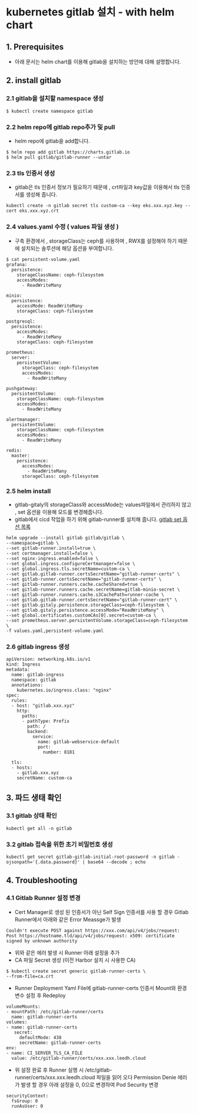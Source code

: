 # kubernetes gitlab 설치 - with helm chart
## 1. Prerequisites
- 아래 문서는 helm chart를 이용해 gitlab을 설치하는 방안에 대해 설명합니다.
## 2. install gitlab 
### 2.1 gitlab을 설치할  namespace 생성
```
$ kubectl create namespace gitlab
```

### 2.2 helm repo에 gitlab repo추가 및 pull
- helm repo에 gitlab을 add합니다.
```
$ helm repo add gitlab https://charts.gitlab.io
$ helm pull gitlab/gitlab-runner --untar
```

### 2.3 tls 인증서 생성
- gitlab은 tls 인증서 정보가 필요하기 때문에 , crt파일과 key값을 이용해서 tls 인증서를 생성해 줍니다.
```
kubectl create -n gitlab secret tls custom-ca --key eks.xxx.xyz.key --cert eks.xxx.xyz.crt
```

### 2.4 values.yaml 수정 ( values 파일 생성 )
- 구축 환경에서 , storageClass는 ceph를 사용하며 , RWX를 설정해야 하기 때문에 설치되는 솔루션에 해당 옵션을 부여합니다.
```
$ cat persistent-volume.yaml
grafana:
  persistence:
    storageClassName: ceph-filesystem
    accessModes:
      - ReadWriteMany

minio:
  persistence:
    accessMode: ReadWriteMany
    storageClass: ceph-filesystem

postgresql:
  persistence:
    accessModes:
      - ReadWriteMany
    storageClass: ceph-filesystem

prometheus:
  server:
    persistentVolume:
      storageClass: ceph-filesystem
      accessModes:
        - ReadWriteMany

pushgateway:
  persistentVolume:
    storageClassName: ceph-filesystem
    accessModes:
      - ReadWriteMany

alertmanager:
  persistentVolume:
    storageClassName: ceph-filesystem
    accessModes:
      - ReadWriteMany

redis:
  master:
    persistence:
      accessModes:
        - ReadWriteMany
      storageClass: ceph-filesystem
```

### 2.5 helm install
- gitlab-gitaly의 storageClass와 accessMode는 values파일에서 관리하지 않고 , set 옵션을 이용해 모드를 변경해줍니다.
- gitlab에서 cicd 작업을 하기 위해 gitlab-runner를 설치해 줍니다.
[gitlab set 옵션 목록](https://docs.gitlab.com/charts/installation/command-line-options.html#rbac-settings)
```
helm upgrade --install gitlab gitlab/gitlab \
--namespace=gitlab \
--set gitlab-runner.install=true \
--set certmanager.install=false \
--set nginx-ingress.enabled=false \
--set global.ingress.configureCertmanager=false \
--set global.ingress.tls.secretName=custom-ca \
--set gitlab.gitlab-runner.certsSecretName="gitlab-runner-certs" \
--set gitlab-runner.certsSecretName="gitlab-runner-certs" \
--set gitlab-runner.runners.cache.cacheShared=true \
--set gitlab-runner.runners.cache.secretName=gitlab-minio-secret \
--set gitlab-runner.runners.cache.s3CachePath=runner-cache \
--set gitlab.gitlab-runner.certsSecretName="gitlab-runner-cert" \
--set gitlab.gitaly.persistence.storageClass=ceph-filesystem \
--set gitlab.gitaly.persistence.accessMode="ReadWriteMany" \
--set global.certificates.customCAs[0].secret=custom-ca \
--set prometheus.server.persistentVolume.storageClass=ceph-filesystem \
-f values.yaml,persistent-volume.yaml
```
### 2.6 gitlab ingress 생성
```
apiVersion: networking.k8s.io/v1
kind: Ingress
metadata:
  name: gitlab-ingress
  namespace: gitlab
  annotations:
    kubernetes.io/ingress.class: "nginx"
spec:
  rules:
  - host: "gitlab.xxx.xyz"
    http:
      paths:
      - pathType: Prefix
        path: /
        backend:
          service:
            name: gitlab-webservice-default
            port:
              number: 8181

  tls:
  - hosts:
    - gitlab.xxx.xyz
    secretName: custom-ca

```




## 3. 파드 생태 확인
### 3.1 gitlab 상태 확인
```
kubectl get all -n gitlab
```
### 3.2 gitlab 접속을 위한 초기 비밀번호 생성
```
kubectl get secret gitlab-gitlab-initial-root-password -n gitlab -ojsonpath='{.data.password}' | base64 --decode ; echo
```
## 4. Troubleshooting
### 4.1 Gitlab Runner 설정 변경
- Cert Manager로 생성 된 인증서가 아닌 Self Sign 인증서를 사용 할 경우 Gitlab Runner에서 아래와 같은 Error Meassge가 발생
```
Couldn't execute POST against https://xxx.com/api/v4/jobs/request: Post https://hostname.tld/api/v4/jobs/request: x509: certificate signed by unknown authority
```
- 위와 같은 에러 발생 시 Runner 아래 설정을 추가
- CA 파일 Secret 생성 (이전 Harbor 설치 시 사용한 CA)
```
$ kubectl create secret generic gitlab-runner-certs \
--from-file=ca.crt
```
- Runner Deployment Yaml File에 gitlab-runner-certs 인증서 Mount와 환경 변수 설정 후 Redeploy
```
volumeMounts:
- mountPath: /etc/gitlab-runner/certs
  name: gitlab-runner-certs
volumes:
- name: gitlab-runner-certs
   secret:
     defaultMode: 438
     secretName: gitlab-runner-certs
env:
- name: CI_SERVER_TLS_CA_FILE
  value: /etc/gitlab-runner/certs/xxx.xxx.leedh.cloud
```
- 위 설정 완료 후 Runner 실행 시 /etc/gitlab-runner/certs/xxx.xxx.leedh.cloud 파일을 읽어 오다 Permission Denie 에러가 발생 할 경우 아래 설정을 0, 0으로 변경하여 Pod Security 변경
```
securityContext:
  fsGroup: 0
  runAsUser: 0
```